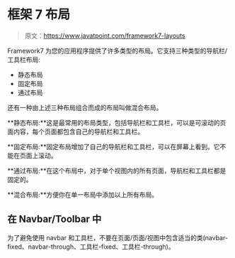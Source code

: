 # 框架 7 布局

> 原文：<https://www.javatpoint.com/framework7-layouts>

Framework7 为您的应用程序提供了许多类型的布局。它支持三种类型的导航栏/工具栏布局:

*   静态布局
*   固定布局
*   通过布局

还有一种由上述三种布局组合而成的布局叫做混合布局。

**静态布局:**这是最常用的布局类型，包括导航栏和工具栏，可以是可滚动的页面内容，每个页面都包含自己的导航栏和工具栏。

**固定布局:**固定布局增加了自己的导航栏和工具栏，可以在屏幕上看到。它不能在页面上滚动。

**通过布局:**在这个布局中，对于单个视图内的所有页面，导航栏和工具栏都是固定的。

**混合布局:**方便你在单一布局中添加以上所有布局。

## 在 Navbar/Toolbar 中

为了避免使用 navbar 和工具栏，不要在页面/页面/视图中包含适当的类(navbar-fixed、navbar-through、工具栏-fixed、工具栏-through)。